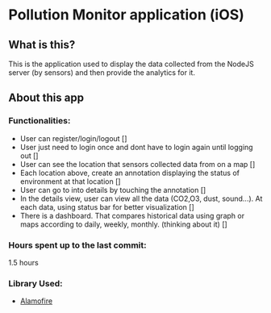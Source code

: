 # Pollution Monitor application (iOS)

## What is this?
This is the application used to display the data collected from the NodeJS server (by sensors) and then provide the analytics for it.

## About this app
### Functionalities:
* User can register/login/logout []
* User just need to login once and dont have to login again until logging out []
* User can see the location that sensors collected data from on a map []
* Each location above, create an annotation displaying the status of environment at that location []
* User can go to into details by touching the annotation []
* In the details view, user can view all the data (CO2,O3, dust, sound...). At each data, using status bar for better visualization []
* There is a dashboard. That compares historical data using graph or maps according to daily, weekly, monthly. (thinking about it) []
### Hours spent up to the last commit:
1.5 hours
### Library Used:
* [Alamofire](https://github.com/Alamofire/Alamofire)



